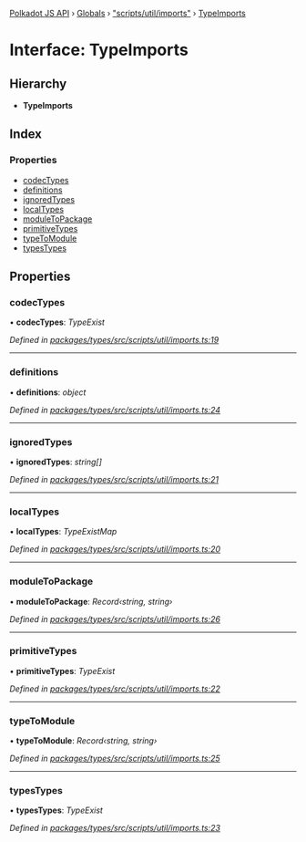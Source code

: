 [Polkadot JS API](../README.md) › [Globals](../globals.md) › ["scripts/util/imports"](../modules/_scripts_util_imports_.md) › [TypeImports](_scripts_util_imports_.typeimports.md)

# Interface: TypeImports

## Hierarchy

* **TypeImports**

## Index

### Properties

* [codecTypes](_scripts_util_imports_.typeimports.md#codectypes)
* [definitions](_scripts_util_imports_.typeimports.md#definitions)
* [ignoredTypes](_scripts_util_imports_.typeimports.md#ignoredtypes)
* [localTypes](_scripts_util_imports_.typeimports.md#localtypes)
* [moduleToPackage](_scripts_util_imports_.typeimports.md#moduletopackage)
* [primitiveTypes](_scripts_util_imports_.typeimports.md#primitivetypes)
* [typeToModule](_scripts_util_imports_.typeimports.md#typetomodule)
* [typesTypes](_scripts_util_imports_.typeimports.md#typestypes)

## Properties

###  codecTypes

• **codecTypes**: *TypeExist*

*Defined in [packages/types/src/scripts/util/imports.ts:19](https://github.com/polkadot-js/api/blob/7e25145fbf/packages/types/src/scripts/util/imports.ts#L19)*

___

###  definitions

• **definitions**: *object*

*Defined in [packages/types/src/scripts/util/imports.ts:24](https://github.com/polkadot-js/api/blob/7e25145fbf/packages/types/src/scripts/util/imports.ts#L24)*

___

###  ignoredTypes

• **ignoredTypes**: *string[]*

*Defined in [packages/types/src/scripts/util/imports.ts:21](https://github.com/polkadot-js/api/blob/7e25145fbf/packages/types/src/scripts/util/imports.ts#L21)*

___

###  localTypes

• **localTypes**: *TypeExistMap*

*Defined in [packages/types/src/scripts/util/imports.ts:20](https://github.com/polkadot-js/api/blob/7e25145fbf/packages/types/src/scripts/util/imports.ts#L20)*

___

###  moduleToPackage

• **moduleToPackage**: *Record‹string, string›*

*Defined in [packages/types/src/scripts/util/imports.ts:26](https://github.com/polkadot-js/api/blob/7e25145fbf/packages/types/src/scripts/util/imports.ts#L26)*

___

###  primitiveTypes

• **primitiveTypes**: *TypeExist*

*Defined in [packages/types/src/scripts/util/imports.ts:22](https://github.com/polkadot-js/api/blob/7e25145fbf/packages/types/src/scripts/util/imports.ts#L22)*

___

###  typeToModule

• **typeToModule**: *Record‹string, string›*

*Defined in [packages/types/src/scripts/util/imports.ts:25](https://github.com/polkadot-js/api/blob/7e25145fbf/packages/types/src/scripts/util/imports.ts#L25)*

___

###  typesTypes

• **typesTypes**: *TypeExist*

*Defined in [packages/types/src/scripts/util/imports.ts:23](https://github.com/polkadot-js/api/blob/7e25145fbf/packages/types/src/scripts/util/imports.ts#L23)*
